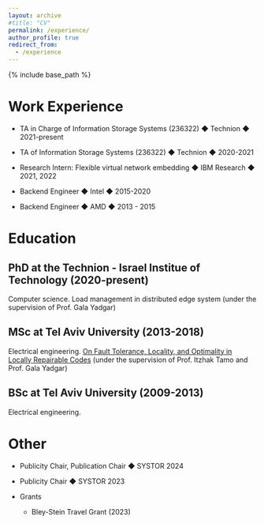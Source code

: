 ```yaml
---
layout: archive
#title: "CV"
permalink: /experience/
author_profile: true
redirect_from:
  - /experience
---
```


{% include base_path %}


Work Experience
=========

* TA in Charge of Information Storage Systems (236322) ◆ Technion ◆ 2021-present
    
* TA of Information Storage Systems (236322) ◆ Technion ◆ 2020-2021

* Research Intern: Flexible virtual network embedding ◆ IBM Research ◆ 2021, 2022

* Backend Engineer ◆ Intel ◆ 2015-2020

* Backend Engineer ◆ AMD ◆ 2013 - 2015

Education
==========
PhD at the Technion - Israel Institue of Technology (2020-present)
---------
Computer science.
Load management in distributed edge system (under the supervision of Prof. Gala Yadgar)

MSc at Tel Aviv University (2013-2018)
----------------
Electrical engineering.
[On Fault Tolerance, Locality, and Optimality in Locally Repairable Codes](https://doi.org/10.1145/3381832) (under the supervision of Prof. Itzhak Tamo and Prof. Gala Yadgar)

BSc at Tel Aviv University (2009-2013)
--------------
Electrical engineering.



Other
========
* Publicity Chair, Publication Chair ◆ SYSTOR 2024

* Publicity Chair ◆ SYSTOR 2023

* Grants
  - Bley-Stein Travel Grant (2023)
